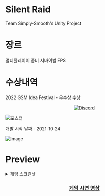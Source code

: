 # Silent Raid
Team Simply-Smooth's Unity Project      

# 장르
멀티플레이어 좀비 서바이벌 FPS

# 수상내역 
2022 GSM Idea Festival - 우수상 수상

<div align="center">

 <p>
 <a href="https://discord.gg/kNn5a8bgXR"><img alt="Discord" src="https://img.shields.io/discord/910704564053901342?color=%20%237289DA&label=Discord%20Chat&logo=DIscord&style=for-the-badge"></a>
</p>
</div>


![포스터](https://user-images.githubusercontent.com/67905493/159593504-f51b781f-47eb-4c83-b272-9ca8015dd11a.png)



개발 시작 날짜 - 2021-10-24

![image](https://user-images.githubusercontent.com/67905493/148181707-c4529c63-9bc7-4e2b-973e-4b5990591243.png)

 
# Preview
<details>
 <summary>게임 스크린샷</summary>
  
  ![image](https://user-images.githubusercontent.com/67905493/148185679-c032fed4-6292-408e-b368-4d74bf28482f.png)

  ![image](https://user-images.githubusercontent.com/67905493/148185666-08ea3607-7b56-4cbf-b9f5-bcebca40556b.png)

 ![image](https://user-images.githubusercontent.com/67905493/148185613-74662bb5-29d1-4d1f-93d7-e95bb9421ea4.png)

 </details>

 
<div align="center">
 
<a href="https://youtu.be/QfdigRZA2Mo"><h3>게임 시연 영상</h3></a>
</div>
  
 


